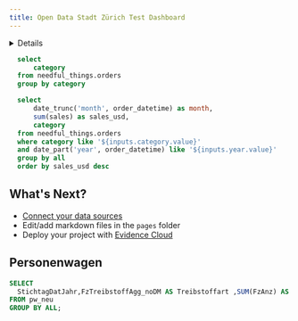 ```yaml
---
title: Open Data Stadt Zürich Test Dashboard
---
```


<Details title='How to edit this page'>

  This page can be found in your project at `/pages/index.md`. Make a change to the markdown file and save it to see the change take effect in your browser.
</Details>

```sql categories
  select
      category
  from needful_things.orders
  group by category
```

<Dropdown data={categories} name=category value=category>
    <DropdownOption value="%" valueLabel="All Categories"/>
</Dropdown>

<Dropdown name=year>
    <DropdownOption value=% valueLabel="All Years"/>
    <DropdownOption value=2019/>
    <DropdownOption value=2020/>
    <DropdownOption value=2021/>
</Dropdown>

```sql orders_by_category
  select 
      date_trunc('month', order_datetime) as month,
      sum(sales) as sales_usd,
      category
  from needful_things.orders
  where category like '${inputs.category.value}'
  and date_part('year', order_datetime) like '${inputs.year.value}'
  group by all
  order by sales_usd desc
```

<BarChart
    data={orders_by_category}
    title="Sales by Month, {inputs.category.label}"
    x=month
    y=sales_usd
    series=category
/>

## What's Next?
- [Connect your data sources](settings)
- Edit/add markdown files in the `pages` folder
- Deploy your project with [Evidence Cloud](https://evidence.dev/cloud)


## Personenwagen

```sql pw_neu__treibstoff
SELECT 
  StichtagDatJahr,FzTreibstoffAgg_noDM AS Treibstoffart ,SUM(FzAnz) AS AnzahlFahrzeuge
FROM pw_neu 
GROUP BY ALL;
```
<BarChart
    data={pw_neu__treibstoff}
    title="Neuzulassungen von Personenwagen nach Treibstoffart"
    x=StichtagDatJahr
    y=AnzahlFahrzeuge
    series=Treibstoffart
/>